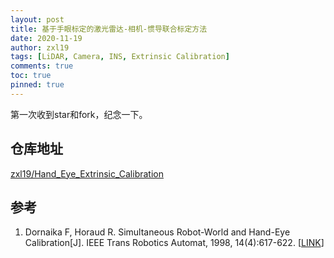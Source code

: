 ```yaml
---
layout: post
title: 基于手眼标定的激光雷达-相机-惯导联合标定方法
date: 2020-11-19
author: zxl19
tags: [LiDAR, Camera, INS, Extrinsic Calibration]
comments: true
toc: true
pinned: true
---
```


第一次收到star和fork，纪念一下。

<!-- more -->

## 仓库地址

[zxl19/Hand_Eye_Extrinsic_Calibration](https://github.com/zxl19/Hand_Eye_Extrinsic_Calibration)

## 参考

1. Dornaika F, Horaud R. Simultaneous Robot-World and Hand-Eye Calibration[J]. IEEE Trans Robotics Automat, 1998, 14(4):617-622. [[LINK](https://ieeexplore.ieee.org/document/704233)]
